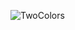 
![TwoColors](https://user-images.githubusercontent.com/127142271/224125078-2e91ffb2-4e3d-40b2-a928-8b7b821983a2.png)
